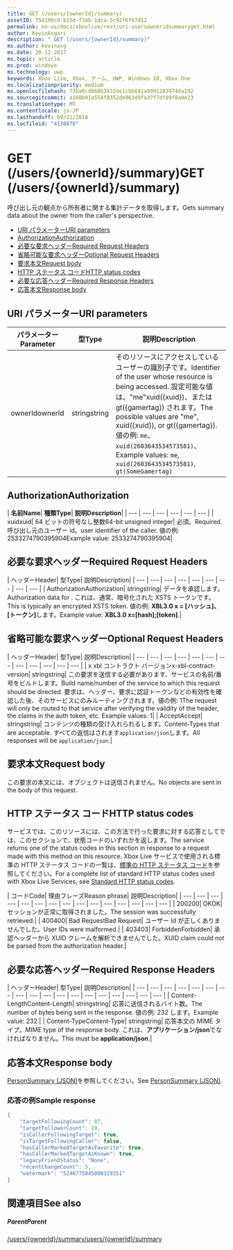 ```yaml
---
title: GET (/users/{ownerId}/summary)
assetID: 754190c9-b15d-f34b-1dca-5c92f6f67d12
permalink: en-us/docs/xboxlive/rest/uri-usersowneridsummaryget.html
author: KevinAsgari
description: " GET (/users/{ownerId}/summary)"
ms.author: kevinasg
ms.date: 20-12-2017
ms.topic: article
ms.prod: windows
ms.technology: uwp
keywords: Xbox Live, Xbox, ゲーム, UWP, Windows 10, Xbox One
ms.localizationpriority: medium
ms.openlocfilehash: 73ba0cd060b3432de1cbb641a8991283974da192
ms.sourcegitcommit: a160b91a554f8352de963d9fa37f7df89f8a0e23
ms.translationtype: MT
ms.contentlocale: ja-JP
ms.lasthandoff: 09/21/2018
ms.locfileid: "4130878"
---
```

# <a name="get-usersowneridsummary"></a><span data-ttu-id="3fe51-104">GET (/users/{ownerId}/summary)</span><span class="sxs-lookup"><span data-stu-id="3fe51-104">GET (/users/{ownerId}/summary)</span></span>
<span data-ttu-id="3fe51-105">呼び出し元の観点から所有者に関する集計データを取得します。</span><span class="sxs-lookup"><span data-stu-id="3fe51-105">Gets summary data about the owner from the caller's perspective.</span></span>

  * [<span data-ttu-id="3fe51-106">URI パラメーター</span><span class="sxs-lookup"><span data-stu-id="3fe51-106">URI parameters</span></span>](#ID4EQ)
  * [<span data-ttu-id="3fe51-107">Authorization</span><span class="sxs-lookup"><span data-stu-id="3fe51-107">Authorization</span></span>](#ID4E2)
  * [<span data-ttu-id="3fe51-108">必要な要求ヘッダー</span><span class="sxs-lookup"><span data-stu-id="3fe51-108">Required Request Headers</span></span>](#ID4EBC)
  * [<span data-ttu-id="3fe51-109">省略可能な要求ヘッダー</span><span class="sxs-lookup"><span data-stu-id="3fe51-109">Optional Request Headers</span></span>](#ID4EHD)
  * [<span data-ttu-id="3fe51-110">要求本文</span><span class="sxs-lookup"><span data-stu-id="3fe51-110">Request body</span></span>](#ID4EXE)
  * [<span data-ttu-id="3fe51-111">HTTP ステータス コード</span><span class="sxs-lookup"><span data-stu-id="3fe51-111">HTTP status codes</span></span>](#ID4ECF)
  * [<span data-ttu-id="3fe51-112">必要な応答ヘッダー</span><span class="sxs-lookup"><span data-stu-id="3fe51-112">Required Response Headers</span></span>](#ID4EZG)
  * [<span data-ttu-id="3fe51-113">応答本文</span><span class="sxs-lookup"><span data-stu-id="3fe51-113">Response body</span></span>](#ID4EGAAC)

<a id="ID4EQ"></a>


## <a name="uri-parameters"></a><span data-ttu-id="3fe51-114">URI パラメーター</span><span class="sxs-lookup"><span data-stu-id="3fe51-114">URI parameters</span></span>

| <span data-ttu-id="3fe51-115">パラメーター</span><span class="sxs-lookup"><span data-stu-id="3fe51-115">Parameter</span></span>| <span data-ttu-id="3fe51-116">型</span><span class="sxs-lookup"><span data-stu-id="3fe51-116">Type</span></span>| <span data-ttu-id="3fe51-117">説明</span><span class="sxs-lookup"><span data-stu-id="3fe51-117">Description</span></span>|
| --- | --- | --- |
| <span data-ttu-id="3fe51-118">ownerId</span><span class="sxs-lookup"><span data-stu-id="3fe51-118">ownerId</span></span>| <span data-ttu-id="3fe51-119">string</span><span class="sxs-lookup"><span data-stu-id="3fe51-119">string</span></span>| <span data-ttu-id="3fe51-120">そのリソースにアクセスしているユーザーの識別子です。</span><span class="sxs-lookup"><span data-stu-id="3fe51-120">Identifier of the user whose resource is being accessed.</span></span> <span data-ttu-id="3fe51-121">設定可能な値は、"me"xuid({xuid})、または gt({gamertag}) されます。</span><span class="sxs-lookup"><span data-stu-id="3fe51-121">The possible values are "me", xuid({xuid}), or gt({gamertag}).</span></span> <span data-ttu-id="3fe51-122">値の例: <code>me</code>、 <code>xuid(2603643534573581)</code>、</span><span class="sxs-lookup"><span data-stu-id="3fe51-122">Example values: <code>me</code>, <code>xuid(2603643534573581)</code>,</span></span> <code>gt(SomeGamertag)</code>|

<a id="ID4E2"></a>


## <a name="authorization"></a><span data-ttu-id="3fe51-123">Authorization</span><span class="sxs-lookup"><span data-stu-id="3fe51-123">Authorization</span></span>

| <b><span data-ttu-id="3fe51-124">名前</span><span class="sxs-lookup"><span data-stu-id="3fe51-124">Name</span></span></b>| <b><span data-ttu-id="3fe51-125">種類</span><span class="sxs-lookup"><span data-stu-id="3fe51-125">Type</span></span></b>| <b><span data-ttu-id="3fe51-126">説明</span><span class="sxs-lookup"><span data-stu-id="3fe51-126">Description</span></span></b>|
| --- | --- | --- | --- | --- | --- |
| <span data-ttu-id="3fe51-127">xuid</span><span class="sxs-lookup"><span data-stu-id="3fe51-127">xuid</span></span>| <span data-ttu-id="3fe51-128">64 ビットの符号なし整数</span><span class="sxs-lookup"><span data-stu-id="3fe51-128">64-bit unsigned integer</span></span>| <span data-ttu-id="3fe51-129">必須。</span><span class="sxs-lookup"><span data-stu-id="3fe51-129">Required.</span></span> <span data-ttu-id="3fe51-130">呼び出し元のユーザー id。</span><span class="sxs-lookup"><span data-stu-id="3fe51-130">user identifier of the caller.</span></span> <span data-ttu-id="3fe51-131">値の例: 2533274790395904</span><span class="sxs-lookup"><span data-stu-id="3fe51-131">Example value: 2533274790395904</span></span>|

<a id="ID4EBC"></a>


## <a name="required-request-headers"></a><span data-ttu-id="3fe51-132">必要な要求ヘッダー</span><span class="sxs-lookup"><span data-stu-id="3fe51-132">Required Request Headers</span></span>

| <span data-ttu-id="3fe51-133">ヘッダー</span><span class="sxs-lookup"><span data-stu-id="3fe51-133">Header</span></span>| <span data-ttu-id="3fe51-134">型</span><span class="sxs-lookup"><span data-stu-id="3fe51-134">Type</span></span>| <span data-ttu-id="3fe51-135">説明</span><span class="sxs-lookup"><span data-stu-id="3fe51-135">Description</span></span>|
| --- | --- | --- | --- | --- | --- | --- | --- | --- |
| <span data-ttu-id="3fe51-136">Authorization</span><span class="sxs-lookup"><span data-stu-id="3fe51-136">Authorization</span></span>| <span data-ttu-id="3fe51-137">string</span><span class="sxs-lookup"><span data-stu-id="3fe51-137">string</span></span>| <span data-ttu-id="3fe51-138">データを承認します。</span><span class="sxs-lookup"><span data-stu-id="3fe51-138">Authorization data for .</span></span> <span data-ttu-id="3fe51-139">これは、通常、暗号化された XSTS トークンです。</span><span class="sxs-lookup"><span data-stu-id="3fe51-139">This is typically an encrypted XSTS token.</span></span> <span data-ttu-id="3fe51-140">値の例: <b>XBL3.0 x = [ハッシュ]、[トークン]</b>します。</span><span class="sxs-lookup"><span data-stu-id="3fe51-140">Example value: <b>XBL3.0 x=[hash];[token]</b>.</span></span>|

<a id="ID4EHD"></a>


## <a name="optional-request-headers"></a><span data-ttu-id="3fe51-141">省略可能な要求ヘッダー</span><span class="sxs-lookup"><span data-stu-id="3fe51-141">Optional Request Headers</span></span>

| <span data-ttu-id="3fe51-142">ヘッダー</span><span class="sxs-lookup"><span data-stu-id="3fe51-142">Header</span></span>| <span data-ttu-id="3fe51-143">型</span><span class="sxs-lookup"><span data-stu-id="3fe51-143">Type</span></span>| <span data-ttu-id="3fe51-144">説明</span><span class="sxs-lookup"><span data-stu-id="3fe51-144">Description</span></span>|
| --- | --- | --- | --- | --- | --- | --- | --- | --- | --- | --- | --- |
| <span data-ttu-id="3fe51-145">x xbl コントラクト バージョン</span><span class="sxs-lookup"><span data-stu-id="3fe51-145">x-xbl-contract-version</span></span>| <span data-ttu-id="3fe51-146">string</span><span class="sxs-lookup"><span data-stu-id="3fe51-146">string</span></span>| <span data-ttu-id="3fe51-147">この要求を送信する必要があります、サービスの名前/番号をビルドします。</span><span class="sxs-lookup"><span data-stu-id="3fe51-147">Build name/number of the service to which this request should be directed.</span></span> <span data-ttu-id="3fe51-148">要求は、ヘッダー、要求に認証トークンなどの有効性を確認した後、そのサービスにのみルーティングされます。値の例: 1</span><span class="sxs-lookup"><span data-stu-id="3fe51-148">The request will only be routed to that service after verifying the validity of the header, the claims in the auth token, etc. Example values: 1</span></span>|
| <span data-ttu-id="3fe51-149">Accept</span><span class="sxs-lookup"><span data-stu-id="3fe51-149">Accept</span></span>| <span data-ttu-id="3fe51-150">string</span><span class="sxs-lookup"><span data-stu-id="3fe51-150">string</span></span>| <span data-ttu-id="3fe51-151">コンテンツの種類の受け入れられるします。</span><span class="sxs-lookup"><span data-stu-id="3fe51-151">Content-Types that are acceptable.</span></span> <span data-ttu-id="3fe51-152">すべての返信はされます<code>application/json</code>します。</span><span class="sxs-lookup"><span data-stu-id="3fe51-152">All responses will be <code>application/json</code>.</span></span>|

<a id="ID4EXE"></a>


## <a name="request-body"></a><span data-ttu-id="3fe51-153">要求本文</span><span class="sxs-lookup"><span data-stu-id="3fe51-153">Request body</span></span>

<span data-ttu-id="3fe51-154">この要求の本文には、オブジェクトは送信されません。</span><span class="sxs-lookup"><span data-stu-id="3fe51-154">No objects are sent in the body of this request.</span></span>

<a id="ID4ECF"></a>


## <a name="http-status-codes"></a><span data-ttu-id="3fe51-155">HTTP ステータス コード</span><span class="sxs-lookup"><span data-stu-id="3fe51-155">HTTP status codes</span></span>

<span data-ttu-id="3fe51-156">サービスでは、このリソースには、この方法で行った要求に対する応答としてでは、このセクションで、状態コードのいずれかを返します。</span><span class="sxs-lookup"><span data-stu-id="3fe51-156">The service returns one of the status codes in this section in response to a request made with this method on this resource.</span></span> <span data-ttu-id="3fe51-157">Xbox Live サービスで使用される標準の HTTP ステータス コードの一覧は、[標準の HTTP ステータス コード](../../additional/httpstatuscodes.md)を参照してください。</span><span class="sxs-lookup"><span data-stu-id="3fe51-157">For a complete list of standard HTTP status codes used with Xbox Live Services, see [Standard HTTP status codes](../../additional/httpstatuscodes.md).</span></span>

| <span data-ttu-id="3fe51-158">コード</span><span class="sxs-lookup"><span data-stu-id="3fe51-158">Code</span></span>| <span data-ttu-id="3fe51-159">理由フレーズ</span><span class="sxs-lookup"><span data-stu-id="3fe51-159">Reason phrase</span></span>| <span data-ttu-id="3fe51-160">説明</span><span class="sxs-lookup"><span data-stu-id="3fe51-160">Description</span></span>|
| --- | --- | --- | --- | --- | --- | --- | --- | --- | --- | --- | --- | --- | --- | --- |
| <span data-ttu-id="3fe51-161">200</span><span class="sxs-lookup"><span data-stu-id="3fe51-161">200</span></span>| <span data-ttu-id="3fe51-162">OK</span><span class="sxs-lookup"><span data-stu-id="3fe51-162">OK</span></span>| <span data-ttu-id="3fe51-163">セッションが正常に取得されました。</span><span class="sxs-lookup"><span data-stu-id="3fe51-163">The session was successfully retrieved.</span></span>|
| <span data-ttu-id="3fe51-164">400</span><span class="sxs-lookup"><span data-stu-id="3fe51-164">400</span></span>| <span data-ttu-id="3fe51-165">Bad Request</span><span class="sxs-lookup"><span data-stu-id="3fe51-165">Bad Request</span></span>| <span data-ttu-id="3fe51-166">ユーザー Id が正しくありませんでした。</span><span class="sxs-lookup"><span data-stu-id="3fe51-166">User IDs were malformed.</span></span>|
| <span data-ttu-id="3fe51-167">403</span><span class="sxs-lookup"><span data-stu-id="3fe51-167">403</span></span>| <span data-ttu-id="3fe51-168">Forbidden</span><span class="sxs-lookup"><span data-stu-id="3fe51-168">Forbidden</span></span>| <span data-ttu-id="3fe51-169">承認ヘッダーから XUID クレームを解析できませんでした。</span><span class="sxs-lookup"><span data-stu-id="3fe51-169">XUID claim could not be parsed from the authorization header.</span></span>|

<a id="ID4EZG"></a>


## <a name="required-response-headers"></a><span data-ttu-id="3fe51-170">必要な応答ヘッダー</span><span class="sxs-lookup"><span data-stu-id="3fe51-170">Required Response Headers</span></span>

| <span data-ttu-id="3fe51-171">ヘッダー</span><span class="sxs-lookup"><span data-stu-id="3fe51-171">Header</span></span>| <span data-ttu-id="3fe51-172">型</span><span class="sxs-lookup"><span data-stu-id="3fe51-172">Type</span></span>| <span data-ttu-id="3fe51-173">説明</span><span class="sxs-lookup"><span data-stu-id="3fe51-173">Description</span></span>|
| --- | --- | --- | --- | --- | --- | --- | --- | --- | --- | --- | --- | --- | --- | --- | --- | --- | --- |
| <span data-ttu-id="3fe51-174">Content-Length</span><span class="sxs-lookup"><span data-stu-id="3fe51-174">Content-Length</span></span>| <span data-ttu-id="3fe51-175">string</span><span class="sxs-lookup"><span data-stu-id="3fe51-175">string</span></span>| <span data-ttu-id="3fe51-176">応答に送信されるバイト数。</span><span class="sxs-lookup"><span data-stu-id="3fe51-176">The number of bytes being sent in the response.</span></span> <span data-ttu-id="3fe51-177">値の例: 232 します。</span><span class="sxs-lookup"><span data-stu-id="3fe51-177">Example value: 232.</span></span>|
| <span data-ttu-id="3fe51-178">Content-Type</span><span class="sxs-lookup"><span data-stu-id="3fe51-178">Content-Type</span></span>| <span data-ttu-id="3fe51-179">string</span><span class="sxs-lookup"><span data-stu-id="3fe51-179">string</span></span>| <span data-ttu-id="3fe51-180">応答本文の MIME タイプ。</span><span class="sxs-lookup"><span data-stu-id="3fe51-180">MIME type of the response body.</span></span> <span data-ttu-id="3fe51-181">これは、<b>アプリケーション/json</b>でなければなりません。</span><span class="sxs-lookup"><span data-stu-id="3fe51-181">This must be <b>application/json</b>.</span></span>|

<a id="ID4EGAAC"></a>


## <a name="response-body"></a><span data-ttu-id="3fe51-182">応答本文</span><span class="sxs-lookup"><span data-stu-id="3fe51-182">Response body</span></span>

<span data-ttu-id="3fe51-183">[PersonSummary (JSON)](../../json/json-personsummary.md)を参照してください。</span><span class="sxs-lookup"><span data-stu-id="3fe51-183">See [PersonSummary (JSON)](../../json/json-personsummary.md).</span></span>

<a id="ID4ESAAC"></a>


### <a name="sample-response"></a><span data-ttu-id="3fe51-184">応答の例</span><span class="sxs-lookup"><span data-stu-id="3fe51-184">Sample response</span></span>


```cpp
{
    "targetFollowingCount": 87,
    "targetFollowerCount": 19,
    "isCallerFollowingTarget": true,
    "isTargetFollowingCaller": false,
    "hasCallerMarkedTargetAsFavorite": true,
    "hasCallerMarkedTargetAsKnown": true,
    "legacyFriendStatus": "None",
    "recentChangeCount": 5,
    "watermark": "5246775845000319351"
}

```


<a id="ID4E3AAC"></a>


## <a name="see-also"></a><span data-ttu-id="3fe51-185">関連項目</span><span class="sxs-lookup"><span data-stu-id="3fe51-185">See also</span></span>

<a id="ID4E5AAC"></a>


##### <a name="parent"></a><span data-ttu-id="3fe51-186">Parent</span><span class="sxs-lookup"><span data-stu-id="3fe51-186">Parent</span></span>

[<span data-ttu-id="3fe51-187">/users/{ownerId}/summary</span><span class="sxs-lookup"><span data-stu-id="3fe51-187">/users/{ownerId}/summary</span></span>](uri-usersowneridsummary.md)
